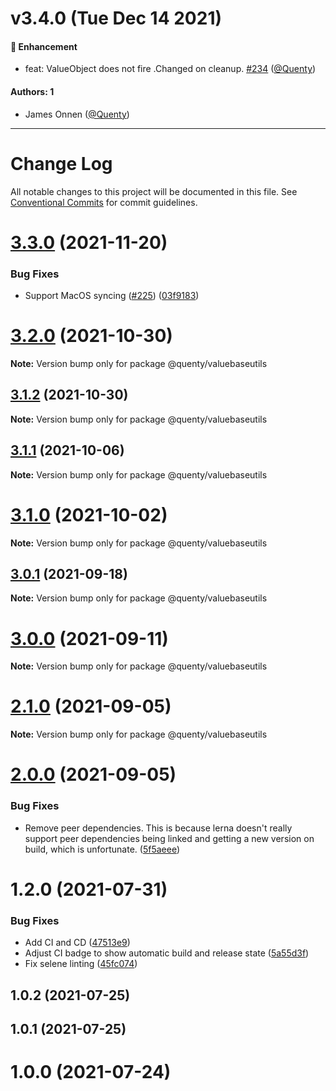 # v3.4.0 (Tue Dec 14 2021)

#### 🚀 Enhancement

- feat: ValueObject does not fire .Changed on cleanup. [#234](https://github.com/Quenty/NevermoreEngine/pull/234) ([@Quenty](https://github.com/Quenty))

#### Authors: 1

- James Onnen ([@Quenty](https://github.com/Quenty))

---

# Change Log

All notable changes to this project will be documented in this file.
See [Conventional Commits](https://conventionalcommits.org) for commit guidelines.

# [3.3.0](https://github.com/Quenty/NevermoreEngine/compare/@quenty/valuebaseutils@3.2.0...@quenty/valuebaseutils@3.3.0) (2021-11-20)


### Bug Fixes

* Support MacOS syncing ([#225](https://github.com/Quenty/NevermoreEngine/issues/225)) ([03f9183](https://github.com/Quenty/NevermoreEngine/commit/03f918392c6a5bdd33f8a17c38de371d1e06c67a))





# [3.2.0](https://github.com/Quenty/NevermoreEngine/compare/@quenty/valuebaseutils@3.1.2...@quenty/valuebaseutils@3.2.0) (2021-10-30)

**Note:** Version bump only for package @quenty/valuebaseutils





## [3.1.2](https://github.com/Quenty/NevermoreEngine/compare/@quenty/valuebaseutils@3.1.1...@quenty/valuebaseutils@3.1.2) (2021-10-30)

**Note:** Version bump only for package @quenty/valuebaseutils





## [3.1.1](https://github.com/Quenty/NevermoreEngine/compare/@quenty/valuebaseutils@3.1.0...@quenty/valuebaseutils@3.1.1) (2021-10-06)

**Note:** Version bump only for package @quenty/valuebaseutils





# [3.1.0](https://github.com/Quenty/NevermoreEngine/compare/@quenty/valuebaseutils@3.0.1...@quenty/valuebaseutils@3.1.0) (2021-10-02)

**Note:** Version bump only for package @quenty/valuebaseutils





## [3.0.1](https://github.com/Quenty/NevermoreEngine/compare/@quenty/valuebaseutils@3.0.0...@quenty/valuebaseutils@3.0.1) (2021-09-18)

**Note:** Version bump only for package @quenty/valuebaseutils





# [3.0.0](https://github.com/Quenty/NevermoreEngine/compare/@quenty/valuebaseutils@2.1.0...@quenty/valuebaseutils@3.0.0) (2021-09-11)

**Note:** Version bump only for package @quenty/valuebaseutils





# [2.1.0](https://github.com/Quenty/NevermoreEngine/compare/@quenty/valuebaseutils@2.0.0...@quenty/valuebaseutils@2.1.0) (2021-09-05)

**Note:** Version bump only for package @quenty/valuebaseutils





# [2.0.0](https://github.com/Quenty/NevermoreEngine/compare/@quenty/valuebaseutils@1.2.0...@quenty/valuebaseutils@2.0.0) (2021-09-05)


### Bug Fixes

* Remove peer dependencies. This is because lerna doesn't really support peer dependencies being linked and getting a new version on build, which is unfortunate. ([5f5aeee](https://github.com/Quenty/NevermoreEngine/commit/5f5aeeea8de9975435309e53679f0ef7064f9dd0))





# 1.2.0 (2021-07-31)


### Bug Fixes

* Add CI and CD ([47513e9](https://github.com/Quenty/NevermoreEngine/commit/47513e9b568162707534af132396dd8756947dd3))
* Adjust CI badge to show automatic build and release state ([5a55d3f](https://github.com/Quenty/NevermoreEngine/commit/5a55d3f19bf8d66a760d67da9b56ed47fab74656))
* Fix selene linting ([45fc074](https://github.com/Quenty/NevermoreEngine/commit/45fc07489ee59127ac6582689f19a0e87c1e5b5a))



## 1.0.2 (2021-07-25)



## 1.0.1 (2021-07-25)



# 1.0.0 (2021-07-24)

